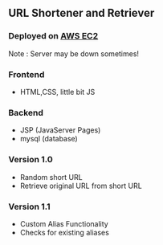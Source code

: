 ## URL Shortener and Retriever

### Deployed on [AWS EC2](http://43.204.82.67:8080/shortURL/)
   Note : Server may be down sometimes!
### Frontend
  - HTML,CSS, little bit JS
### Backend
  - JSP (JavaServer Pages)
  - mysql (database)

### Version 1.0
- Random short URL
- Retrieve original URL from short URL
### Version 1.1
- Custom Alias Functionality
- Checks for existing aliases
  
  
  
